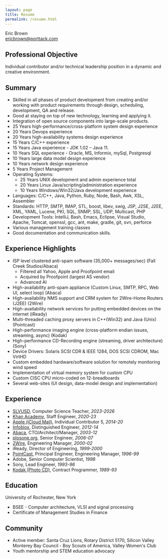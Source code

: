 ```yaml
---
layout: page
title: Resume
permalink: /resume.html
---
```


Eric Brown <br> [ericbrown@porttack.com](mailto:ericbrown@porttack.com)

## Professional Objective

Individual contributor and/or technical leadership position in a dynamic and creative environment.

## Summary

* Skilled in all phases of product development from creating and/or working with product requirements through design, scheduling, development, QA and release.
* Good at staying on top of new technology, learning and applying it.
* Integration of open source components into large-scale products.
* 25 Years high-performance/cross-platform system design experience
* 20 Years Devops experience
* 20 Years high-availability systems design experience
* 15 Years C/C++ experience
* 15 Years Java experience - JDK 1.02 – Java 11.
* 10 Years SQL experience - Oracle, MS, Informix, mySql, Postgresql
* 10 Years large data model design experience
* 10 Years network design experience
* 5 Years Project Management
* Operating Systems:
  * 25 Years UNIX development and admin experience total
  * 20 Years Linux Java/scripting/administration experience
  * 10 Years Windows/Win32/Java development experience
* Languages: C/C++, Java, Python, Ruby, Node, Bash, Awk, XSL, Assembler
* Standards: HTTP, SMTP, IMAP, STL, boost, libev, swig, JSP, J2SE, J2EE, XML, YAML, Lucene, PKI, SQL, SNMP, SSL, UDP, Multicast, PHP
* Development Tools: IntelliJ, Bash, Emacs, Eclipse, Visual Studio, Apache, Tomcat, openssl, gcc, ant, make, gradle, git, svn, perforce
* Various management training classes
* Good documentation and communication skills.

## Experience Highlights

* ISP level clustered anti-spam software (35,000+ messages/sec) (Fall Creek Studios/Abaca)
  * Filtered all Yahoo, Apple and Proofpoint email
  * Acquired by Proofpoint (largest AS vendor)
  * Advanced AI
* High-availability anti-spam appliance (Custom Linux, SMTP, RPC, Web UI, select loop) (Abaca)
* High-availability NMS support and CRM system for 2Wire-Home Routers (J2EE) (2Wire)
* High-availability network services for putting embedded devices on the internet (iReady)
* Multi-threaded caching proxy servers in C++(Win32) and Java (Unix) (Pointcast)
* High-performance imaging engine (cross-platform endian issues, streaming, async) (Kodak)
* High-performance CD-Recording engine (streaming, driver architecture) (Sony)
* Device Drivers: Solaris SCSI CDR & IEEE 1284, DOS SCSI CDROM, Mac VirtHD
* Custom embedded hardware/software solution for remotely monitoring wind speed
* Implementation of virtual memory system for custom CPU
* Custom CISC CPU micro-coded on 12-breadboards
* Several web-sites (UI design, data-model design and implementation)

## Experience

* [SLVUSD](/slv/), Computer Science Teacher, *2023-2026*
* [Khan Academy](https://www.khanacademy.org/), Staff Engineer, *2020-23*
* [Apple (iCloud Mail)](https://www.icloud.com/mail), Individual Contributor 5, *2014-20*
* [Infoblox](https://www.infoblox.com/products/bloxone-ddi/), Distinguished Engineer, *2012-14*
* [Abaca](https://www.proofpoint.com/us/proofpoint-inc-acquires-abaca-technology-corporation), CTO/Architect/Manager, *2003-12*
* [plosone.org](https://plos.org/), Senior Engineer, *2006-07*
* [2Wire](https://en.wikipedia.org/wiki/2Wire), Engineering Manager, *2000-02*
* iReady, Director of Engineering, *1999-2000*
* [PointCast](https://en.wikipedia.org/wiki/PointCast), Principal Engineer, Engineering Manager, *1996-99*
* Adobe, Senior Computer Scientist, *1998*
* Sony, Lead Engineer, *1993-96*
* [Kodak (Photo CD)](https://en.wikipedia.org/wiki/Photo_CD), Contract Programmer, *1989-93*


## Education

University of Rochester, New York
* BSEE - Computer architecture, VLSI and signal processing
* Certificate of Management Studies in Finance

## Community

* Active member: Santa Cruz Lions, Rotary District 5170, Silicon Valley Monterey Bay Council - Boy Scouts of America, Valley Women's Club
* Youth mentorship and STEM education advocacy